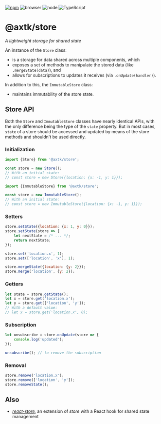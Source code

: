 [![npm](https://img.shields.io/npm/v/@axtk/store?labelColor=royalblue&color=royalblue&style=flat-square)](https://www.npmjs.com/package/@axtk/store) ![browser](https://img.shields.io/badge/browser-✓-345?labelColor=345&color=345&style=flat-square) ![node](https://img.shields.io/badge/node-✓-345?labelColor=345&color=345&style=flat-square) ![TypeScript](https://img.shields.io/badge/TypeScript-✓-345?labelColor=345&color=345&style=flat-square)

# @axtk/store

_A lightweight storage for shared state_

An instance of the `Store` class:
- is a storage for data shared across multiple components, which
- exposes a set of methods to manipulate the stored data (like `.mergeState(data)`), and
- allows for subscriptions to updates it receives (via `.onUpdate(handler)`).

In addition to this, the `ImmutableStore` class:
- maintains immutability of the store state.

## Store API

Both the `Store` and `ImmutableStore` classes have nearly identical APIs, with the only difference being the type of the `state` property. But in most cases, `state` of a store should be accessed and updated by means of the store methods and shouldn't be used directly.

### Initialization

```js
import {Store} from '@axtk/store';

const store = new Store();
// With an initial state:
// const store = new Store({location: {x: -1, y: 1}});
```

```js
import {ImmutableStore} from '@axtk/store';

const store = new ImmutableStore();
// With an initial state:
// const store = new ImmutableStore({location: {x: -1, y: 1}});
```

### Setters

```js
store.setState({location: {x: 1, y: 0}});
store.setState(store => {
    let nextState = /* ... */;
    return nextState;
});
```

```js
store.set('location.x', 1);
store.set(['location', 'x'], 1);
```

```js
store.mergeState({location: {y: 2}});
store.merge('location', {y: 2});
```

### Getters

```js
let state = store.getState();
let x = store.get('location.x');
let y = store.get(['location', 'y']);
// With a default value:
// let x = store.get('location.x', 0);
```

### Subscription

```js
let unsubscribe = store.onUpdate(store => {
    console.log('updated');
});
```

```js
unsubscribe(); // to remove the subscription
```

### Removal

```js
store.remove('location.x');
store.remove(['location', 'y']);
store.removeState();
```

## Also

- *[react-store](https://github.com/axtk/react-store)*, an extension of *store* with a React hook for shared state management
